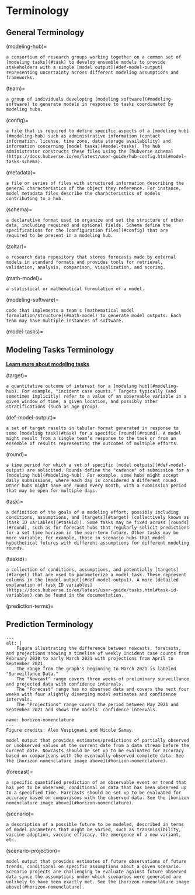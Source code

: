 # Terminology

## General Terminology

(modeling-hub)=
```{admonition} Modeling hub
a consortium of research groups working together on a common set of [modeling tasks](#task) to develop ensemble models to provide stakeholders with a single [model output](#def-model-output) representing uncertainty across different modeling assumptions and frameworks.
```

(team)=
```{admonition} Team
a group of individuals developing [modeling software](#modeling-software) to generate models in response to tasks coordinated by modeling hubs.
```

(config)=
```{admonition} Configuration file
a file that is required to define specific aspects of a [modeling hub](#modeling-hub) such as administrative information (contact information, license, time zone, data storage availability) and information concerning [model tasks](#model-tasks). The hub administrator constructs these files using the [hubverse schema](https://docs.hubverse.io/en/latest/user-guide/hub-config.html#model-tasks-schema).
```

(metadata)=
```{admonition} Metadata
a file or series of files with structured information describing the general characteristics of the object they reference. For instance, model metadata files describe the characteristics of models contributing to a hub.
```

(schema)=
```{admonition} Schema
a declarative format used to organize and set the structure of other data, including required and optional fields. Schema define the specifications for the [configuration files](#config) that are required to be present in a modeling hub.
```

(zoltar)=
```{admonition} Zoltar
a research data repository that stores forecasts made by external models in standard formats and provides tools for retrieval, validation, analysis, comparison, visualization, and scoring.
```

(math-model)=
```{admonition} Mathematical model formulation/structure
a statistical or mathematical formulation of a model.
```

(modeling-software)=
```{admonition} Modeling software
code that implements a team's [mathematical model formulation/structure](#math-model) to generate model outputs. Each team may have multiple instances of software.
```

(model-tasks)=
## Modeling Tasks Terminology

[**Learn more about modeling tasks**](https://docs.hubverse.io/en/latest/user-guide/tasks.html)

(target)=
```{admonition} Target
a quantitative outcome of interest for a [modeling hub](#modeling-hub). For example, "incident case counts." Targets typically (and sometimes implicitly) refer to a value of an observable variable in a given window of time, a given location, and possibly other stratifications (such as age group).
```

(def-model-output)=
```{admonition} Model output
a set of target results in tabular format generated in response to some [modeling task](#task) for a specific [round](#round). A model might result from a single team’s response to the task or from an ensemble of results representing the outcomes of multiple efforts.
```

(round)=
```{admonition} Round
a time period for which a set of specific [model outputs](#def-model-output) are solicited. Rounds define the "cadence" of submission for a [modeling hub](#modeling-hub). For example, some hubs might accept daily submissions, where each day is considered a different round. Other hubs might have one round every month, with a submission period that may be open for multiple days.
```

(task)=
```{admonition} Task
a definition of the goals of a modeling effort, possibly including conditions, assumptions, and [targets](#target) (collectively known as [task ID variables](#taskid)). Some tasks may be fixed across [rounds](#round), such as for forecast hubs that regularly solicit predictions for a set time horizon in the near-term future. Other tasks may be more variable; for example, those in scenario hubs that model hypothetical futures with different assumptions for different modeling rounds.
```

(taskid)=
```{admonition} Task ID variables
a collection of conditions, assumptions, and potentially [targets](#target) that are used to parameterize a model task. These represent columns in the [model output](#def-model-output). A more [detailed explanation of task ID variables](https://docs.hubverse.io/en/latest/user-guide/tasks.html#task-id-variables) can be found in the documentation.
```

(prediction-terms)=
## Prediction Terminology
```{figure} ../images/horizon-nomenclature.png
---
alt: |
    Figure illustrating the difference between nowcasts, forecasts, and projections showing a timeline of weekly incident case counts from February 2020 to early March 2021 with projections from April to September 2021.
    The range from the graph's beginning to March 2021 is labeled "Surveillance Data."
    The "Nowcast" range covers three weeks of preliminary surveillance and projected data with confidence intervals.
    The "Forecast" range has no observed data and covers the next four weeks with four slightly diverging model estimates and confidence intervals.
    The "Projections" range covers the period between May 2021 and September 2021 and shows the models' confidence intervals.

name: horizon-nomenclature
---
Figure credits: Alex Vespignani and Nicole Samay.
```

```{admonition} Nowcast
model output that provides estimates/predictions of partially observed or unobserved values at the current date from a data stream before the current date. Nowcasts should be set up to be evaluated for accuracy based on comparisons with the eventually observed complete data. See the [horizon nomenclature image above](#horizon-nomenclature).
```

(forecast)=
```{admonition} Forecast
a specific quantified prediction of an observable event or trend that has yet to be observed, conditional on data that has been observed up to a specified time. Forecasts should be set up to be evaluated for accuracy based on comparisons with the observed data. See the [horizon nomenclature image above](#horizon-nomenclature).
```


(scenario)=
```{admonition} Scenario
a description of a possible future to be modeled, described in terms of model parameters that might be varied, such as transmissibility, vaccine adoption, vaccine efficacy, the emergence of a new variant, etc.
```

(scenario-projection)=
```{admonition} Scenario projection
model output that provides estimates of future observations of future trends, conditional on specific assumptions about a given scenario. Scenario projects are challenging to evaluate against future observed data since the assumptions under which scenarios were generated are unlikely to have been exactly met. See the [horizon nomenclature image above](#horizon-nomenclature).
```

